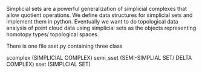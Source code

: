 Simplicial sets are a powerful generalization of simplicial complexes that allow quotient operations. We define data structures for simplicial sets and implement them in python. Eventually we want to do topological data analysis of point cloud data using simplicial sets as the objects representing homotopy types/ topological spaces.  

There is one file sset.py containing three class 

scomplex (SIMPLICIAL COMPLEX)
semi_sset (SEMI-SIMPLIAL SET/ DELTA COMPLEX)
sset (SIMPLCIAL SET)

